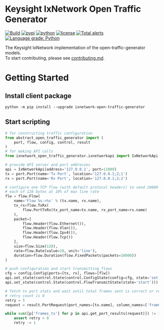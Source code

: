 # Keysight IxNetwork Open Traffic Generator
[![Build](https://github.com/open-traffic-generator/ixnetwork/workflows/Build/badge.svg)](https://github.com/open-traffic-generator/ixnetwork/actions)
[![pypi](https://img.shields.io/pypi/v/ixnetwork-open-traffic-generator.svg)](https://pypi.org/project/ixnetwork-open-traffic-generator)
[![python](https://img.shields.io/pypi/pyversions/ixnetwork-open-traffic-generator.svg)](https://pypi.python.org/pypi/ixnetwork-open-traffic-generator)
[![license](https://img.shields.io/badge/license-MIT-green.svg)](https://en.wikipedia.org/wiki/MIT_License)
[![Total alerts](https://img.shields.io/lgtm/alerts/g/open-traffic-generator/ixnetwork.svg?logo=lgtm&logoWidth=18)](https://lgtm.com/projects/g/open-traffic-generator/ixnetwork/alerts/)
[![Language grade: Python](https://img.shields.io/lgtm/grade/python/g/open-traffic-generator/ixnetwork.svg?logo=lgtm&logoWidth=18)](https://lgtm.com/projects/g/open-traffic-generator/ixnetwork/context:python)

The Keysight IxNetwork implementation of the open-traffic-generator models.  
To start contributing, please see [contributing.md](contributing.md).

# Getting Started
## Install client package
```
python -m pip install --upgrade ixnetwork-open-traffic-generator
```
## Start scripting
```python
# for constructing traffic configuration
from abstract_open_traffic_generator import (
    port, flow, config, control, result
)
# for making API calls
from ixnetwork_open_traffic_generator.ixnetworkapi import IxNetworkApi

# provide API server and port addresses
api = IxNetworkApi(address='127.0.0.1', port=11009)
tx = port.Port(name='Tx Port', location='127.0.0.1;2;1')
rx = port.Port(name='Rx Port', location='127.0.0.1;2;2')

# configure one TCP flow (with default protocol headers) to send 10000 packets,
# each of 128 bytes at 10% of max line rate
flw = flow.Flow(
    name='Flow %s->%s' % (tx.name, rx.name),
    tx_rx=flow.TxRx(
        flow.PortTxRx(tx_port_name=tx.name, rx_port_name=rx.name)
    ),
    packet=[
        flow.Header(flow.Ethernet()),
        flow.Header(flow.Vlan()),
        flow.Header(flow.Ipv4()),
        flow.Header(flow.Tcp())
    ],
    size=flow.Size(128),
    rate=flow.Rate(value=10, unit='line'),
    duration=flow.Duration(flow.FixedPackets(packets=10000))
)

# push configuration and start transmitting flows
cfg = config.Config(ports=[tx, rx], flows=[flw])
api.set_state(control.State(control.ConfigState(config=cfg, state='set')))
api.set_state(control.State(control.FlowTransmitState(state='start')))

# fetch tx port stats and wait until total frames sent is correct or retry
# retry count is 0
retry = 5
request = result.PortRequest(port_names=[tx.name], column_names=['frames_tx'])

while sum([p['frames_tx'] for p in api.get_port_results(request)]) != 10000:
    assert retry > 0
    retry -= 1

```
